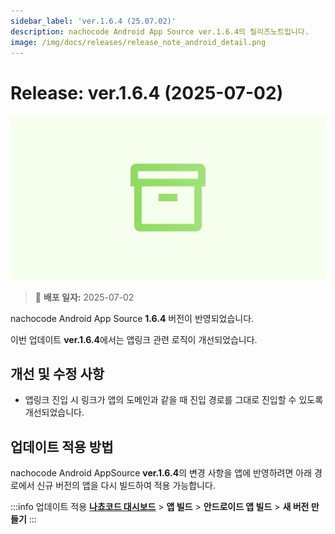 ```yaml
---
sidebar_label: 'ver.1.6.4 (25.07.02)'
description: nachocode Android App Source ver.1.6.4의 릴리즈노트입니다.
image: /img/docs/releases/release_note_android_detail.png
---
```


# Release: ver.1.6.4 (2025-07-02)

![android_detail](../../../../../static/img/docs/releases/release_note_android_detail.png)

> 🔔 **배포 일자:** 2025-07-02

nachocode Android App Source **1.6.4** 버전이 반영되었습니다.

이번 업데이트 **ver.1.6.4**에서는 앱링크 관련 로직이 개선되었습니다.

## 개선 및 수정 사항

- 앱링크 진입 시 링크가 앱의 도메인과 같을 때 진입 경로를 그대로 진입할 수 있도록 개선되었습니다.

## 업데이트 적용 방법

nachocode Android AppSource **ver.1.6.4**의 변경 사항을 앱에 반영하려면 아래 경로에서 신규 버전의 앱을 다시 빌드하여 적용 가능합니다.

:::info 업데이트 적용
[**나쵸코드 대시보드**](https://nachocode.io/?utm_source=docs&utm_medium=documentation&utm_campaign=devguide) > **앱 빌드** > **안드로이드 앱 빌드** > **새 버전 만들기**
:::
